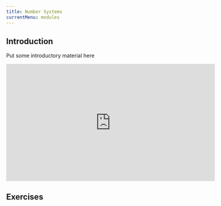 ```yaml
---
title: Number Systems
currentMenu: modules
---
```


## Introduction  

Put some introductory material here

<div class="youtube-wrapper"><iframe width="560" height="315" src="https://www.youtube.com/embed/ZL-LhaaMTTE?rel=0" frameborder="0" allowfullscreen></iframe></div>

## Exercises